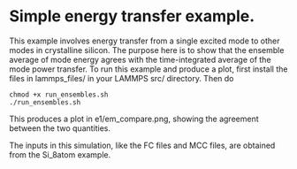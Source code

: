 # Simple energy transfer example.

This example involves energy transfer from a single excited mode to other modes in crystalline silicon. The purpose here is to show that the ensemble average of mode energy agrees with the time-integrated average of the mode power transfer. To run this example and produce a plot, first install the files in lammps_files/ in your LAMMPS src/ directory. Then do

    chmod +x run_ensembles.sh
    ./run_ensembles.sh

This produces a plot in e1/em_compare.png, showing the agreement between the two quantities. 

The inputs in this simulation, like the FC files and MCC files, are obtained from the Si_8atom example.
